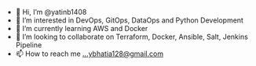 - 👋 Hi, I’m @yatinb1408
- 👀 I’m interested in DevOps, GitOps, DataOps and Python Development
- 🌱 I’m currently learning AWS and Docker
- 💞️ I’m looking to collaborate on Terraform, Docker, Ansible, Salt, Jenkins Pipeline
- 📫 How to reach me ...ybhatia128@gmail.com

<!---
yatinb1408/yatinb1408 is a ✨ special ✨ repository because its `README.md` (this file) appears on your GitHub profile.
You can click the Preview link to take a look at your changes.
--->
